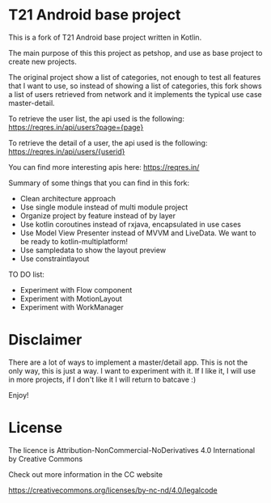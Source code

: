 # T21 Android base project

This is a fork of T21 Android base project written in Kotlin.

The main purpose of this this project as petshop, and use as base project to create new projects.

The original project show a list of categories, not enough to test all features that I want to use,
so instead of showing a list of categories, this fork shows a list of users retrieved from network
and it implements the typical use case master-detail.

To retrieve the user list, the api used is the following:
https://reqres.in/api/users?page={page}

To retrieve the detail of a user, the api used is the following:
https://reqres.in/api/users/{userid}

You can find more interesting apis here:
https://reqres.in/

Summary of some things that you can find in this fork:
- Clean architecture approach
- Use single module instead of multi module project
- Organize project by feature instead of by layer
- Use kotlin coroutines instead of rxjava, encapsulated in use cases
- Use Model View Presenter instead of MVVM and LiveData. We want to be ready to kotlin-multiplatform!
- Use sampledata to show the layout preview
- Use constraintlayout

TO DO list:
- Experiment with Flow component
- Experiment with MotionLayout
- Experiment with WorkManager

# Disclaimer

There are a lot of ways to implement a master/detail app. This is not the only way, this is just a way.
I want to experiment with it. If I like it, I will use in more projects, if I don't like it I will return to batcave :)

Enjoy!

# License

The licence is Attribution-NonCommercial-NoDerivatives 4.0 International by Creative Commons

Check out more information in the CC website

https://creativecommons.org/licenses/by-nc-nd/4.0/legalcode
